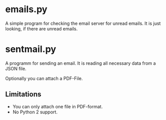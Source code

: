 # emails.py

A simple program for checking the email server for unread emails.
It is just looking, if there are unread emails.

# sentmail.py

A programm for sending an email. It is reading all necessary data
from a JSON file.

Optionally you can attach a PDF-File.

## Limitations

- You can only attach one file in PDF-format.
- No Python 2 support.
